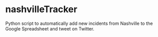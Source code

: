 # nashvilleTracker

Python script to automatically add new incidents from Nashville to the Google Spreadsheet and tweet on Twitter.

